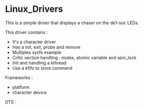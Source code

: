 # Linux_Drivers

This is a simple driver that displays a chaser on the de1-soc LEDs.

This driver contains :

- It's a character driver
- Has a init, exit, probe and remove
- Multiples sysfs example
- Critic section handling : mutex, atomic variable and spin_lock
- Init and handling a kthread
- Use a kfifo to store command

Frameworks :
- platform
- character device

DTS :

